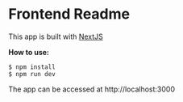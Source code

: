 # Frontend Readme

This app is built with [NextJS](https://nextjs.org/docs)

**How to use:**

```
$ npm install
$ npm run dev
```

The app can be accessed at http://localhost:3000
